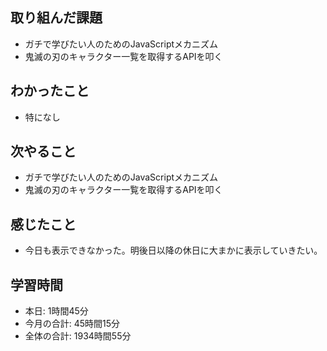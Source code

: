 ## 取り組んだ課題
- ガチで学びたい人のためのJavaScriptメカニズム
- 鬼滅の刃のキャラクター一覧を取得するAPIを叩く
## わかったこと
- 特になし
## 次やること
- ガチで学びたい人のためのJavaScriptメカニズム
- 鬼滅の刃のキャラクター一覧を取得するAPIを叩く
## 感じたこと
- 今日も表示できなかった。明後日以降の休日に大まかに表示していきたい。
## 学習時間
- 本日: 1時間45分
- 今月の合計: 45時間15分
- 全体の合計: 1934時間55分
